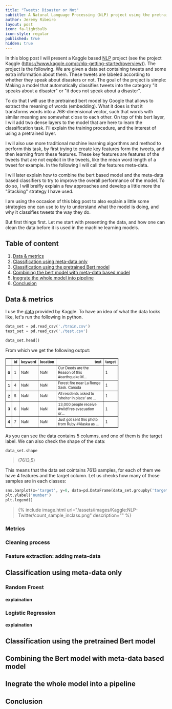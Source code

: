 ```yaml
---
title: "Tweets: Disaster or Not"
subtitle: A Natural Language Processing (NLP) project using the pretrained bert model
author: Jeremy Ribeiro
layout: post
icon: fa-lightbulb
icon-style: regular
published: true
hidden: true
---
```


In this blog post I will present a Kaggle based [NLP](https://www.wikiwand.com/en/Natural_language_processing)
project (see the project Kaggle (https://www.kaggle.com/c/nlp-getting-started/overview)). The project is the following.
We are given a data set containing tweets and some extra information about them. These tweets 
are labeled according to whether they speak about disasters or not. The goal of the project is simple: Making a 
model that automatically classifies tweets into the category "it speaks about a disaster" or 
"it does not speak about a disaster".

To do that I will use the pretrained bert model by Google that allows to extract the meaning of words (embedding).
What it does is that it transforms words into a 768-dimensional vector, such that words with similar 
meaning are somewhat close to each other. On top of this bert layer, I will add two dense layers to the model
that are here to learn the classification task. I'll explain the training procedure, and the interest of using 
a pretrained layer.

I will also use more traditional machine learning algorithms and method to perform this task, by first 
trying to create key features form the tweets, and then learning from these features. These key features 
are features of the tweets that are not explicit in the tweets, like the mean word length of a tweet for 
example. In the following I will call the features meta-data.

I will later explain how to combine the bert based model and the meta-data based classifiers to try to improve 
the overall performance of the model. To do so, I will breifly explain a few approaches and 
develop a little more the "Stacking" strategy I have used.

I am using the occasion of this blog post to also explain a little some strategies one can use 
to try to understand what the model is doing, and why it classifies tweets the way they do.

But first things first. Let me start with presenting the data, and how one can clean the data
before it is used in the machine learning models.

## Table of content
1. [Data & metrics](#Data)
2. [Classification using meta-data only](#meta-data_clf)
3. [Classification using the pretrained Bert model](#Bert)
4. [Combining the bert model with meta-data based model](#Combine)
5. [Inegrate the whole model into pipeline](#Pipeline)
6. [Conclusion](#Conclusion)


## Data & metrics<a name='Data'></a>

I use the [data](https://www.kaggle.com/c/nlp-getting-started/data) provided by Kaggle.
To have an idea of what the data looks like, let's run the following in python.

```python
data_set = pd.read_csv('./train.csv')
test_set = pd.read_csv('./test.csv')

data_set.head()
```
From which we get the following output:

<table class="dataframe" style="width: 70%;" border="1">
  <thead>
    <tr style="text-align: right; font-size: 0.7em;">
      <th></th>
      <th>id</th>
      <th>keyword</th>
      <th>location</th>
      <th>text</th>
      <th>target</th>
    </tr>
  </thead>
  <tbody style="font-size: 0.7em;">
    <tr>
      <th>0</th>
      <td>1</td>
      <td>NaN</td>
      <td>NaN</td>
      <td>Our Deeds are the Reason of this #earthquake M...</td>
      <td>1</td>
    </tr>
    <tr>
      <th>1</th>
      <td>4</td>
      <td>NaN</td>
      <td>NaN</td>
      <td>Forest fire near La Ronge Sask. Canada</td>
      <td>1</td>
    </tr>
    <tr>
      <th>2</th>
      <td>5</td>
      <td>NaN</td>
      <td>NaN</td>
      <td>All residents asked to 'shelter in place' are ...</td>
      <td>1</td>
    </tr>
    <tr>
      <th>3</th>
      <td>6</td>
      <td>NaN</td>
      <td>NaN</td>
      <td>13,000 people receive #wildfires evacuation or...</td>
      <td>1</td>
    </tr>
    <tr>
      <th>4</th>
      <td>7</td>
      <td>NaN</td>
      <td>NaN</td>
      <td>Just got sent this photo from Ruby #Alaska as ...</td>
      <td>1</td>
    </tr>
  </tbody>
</table>

As you can see the data contains 5 columns, and one of them is the target label. We can also check the shape of the data:
```python
data_set.shape
```
> (7613,5)

This means that the data set cointains 7613 samples, for each of them we have 4 features and the target column.
Let us checks how many of those samples are in each classes:

```python
sns.barplot(x='target', y=0, data=pd.DataFrame(data_set.groupby('target').size().reset_index()))
plt.ylabel('number')
plt.legend()
```
> {% include image.html url="/assets/images/Kaggle:NLP-Twitter/count_sample_inclass.png" description="" %} 

### Metrics

### Cleaning process

### Feature extraction: adding meta-data

## Classification using meta-data only <a name='meta-data_clf'></a>

### Random Froest

#### explaination

### Logistic Regression

#### explaination

## Classification using the pretrained Bert model  <a name='Bert'></a>

## Combining the Bert model with meta-data based model <a name='Combine'></a>

## Inegrate the whole model into a pipeline <a name='Pipeline'></a>

## Conclusion <a name='Conclusion'></a>
